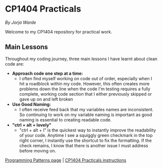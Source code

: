 # CP1404 Practicals

*By Jorja Warde*

Welcome to my CP1404 repository for practical work.

## Main Lessons

Throughout my coding journey, three main lessons I have learnt about clean code are:

- **Approach code one step at a time:**
    - I often find myself working on code out of order, especially when I hit a roadblock within my code. However, this
      often creates more problems down the line when the code I'm testing requires a fully complete, working code
      section that I either previously skipped or gave up on and left broken
- **Use Good Naming:**
    - I often receive feed back that my variables names are inconsistent. So continuing to work on my variable naming is
      important as good naming is essential to creating readable code.
- **"ctrl + alt + lovely"**
    - "ctrl + alt + l" is the quickest way to instantly improve the readability of your code. Anytime I see a squiggly
      green checkmark in the top right corner, I instantly use the shortcut to fix the formatting. If the check remains,
      I know that there is another issue I must address before moving on.

[Programming Patterns page](https://github.com/CP1404/Starter/wiki/Programming-Patterns) | [CP1404 Practicals instructions](https://github.com/CP1404/Practicals/tree/master) 
